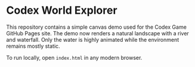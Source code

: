# Codex World Explorer

This repository contains a simple canvas demo used for the Codex Game GitHub Pages site.
The demo now renders a natural landscape with a river and waterfall.
Only the water is highly animated while the environment remains mostly static.

To run locally, open `index.html` in any modern browser.
